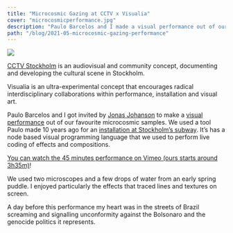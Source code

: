 ```yaml
---
title: "Microcosmic Gazing at CCTV x Visualia"
cover: "microcosmicperformance.jpg"
description: "Paulo Barcelos and I made a visual performance out of our favourite microcosmic samples from an early spring puddle."
path: "/blog/2021-05-microcosmic-gazing-performance"
---
```


![](./microcosmicperformance.jpg)

[CCTV Stockholm](https://cctvsthlm.se/) is an audiovisual and community concept, documenting and developing the cultural scene in Stockholm.

Visualia is an ultra-experimental concept that encourages radical interdisciplinary collaborations within performance, installation and visual art.

Paulo Barcelos and I got invited by [Jonas Johanson](https://jonasjohansson.se/) to make a [visual performance](https://vimeo.com/556817932/470af4d117) out of our favourite microcosmic samples. We used a tool Paulo made 10 years ago for an [installation at Stockholm’s subway](https://vimeo.com/58182488). It’s has a node based visual programming language that we used to perform live coding of effects and compositions.

[You can watch the 45 minutes performance on Vimeo (ours starts around 3h35m)](https://vimeo.com/556817932/470af4d117)!

We used two microscopes and a few drops of water from an early spring puddle. I enjoyed particularly the effects that traced lines and textures on screen.

A day before this performance my heart was in the streets of Brazil screaming and signalling unconformity against the Bolsonaro and the genocide politics it represents.  
